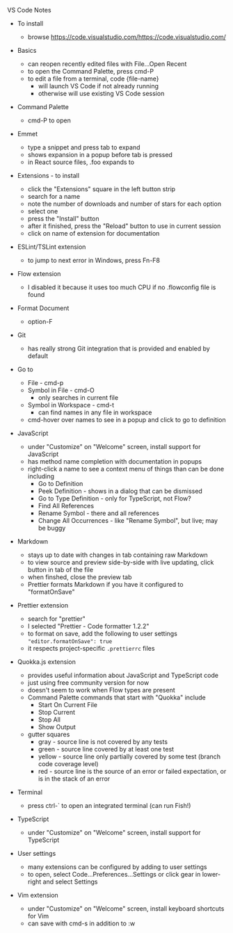 VS Code Notes

* To install

  * browse https://code.visualstudio.com/https://code.visualstudio.com/

* Basics

  * can reopen recently edited files with File...Open Recent
  * to open the Command Palette, press cmd-P
  * to edit a file from a terminal, code {file-name}
    * will launch VS Code if not already running
    * otherwise will use existing VS Code session

* Command Palette

  * cmd-P to open

* Emmet

  * type a snippet and press tab to expand
  * shows expansion in a popup before tab is pressed
  * in React source files, .foo expands to <div className="foo"></div>

* Extensions - to install

  * click the "Extensions" square in the left button strip
  * search for a name
  * note the number of downloads and number of stars for each option
  * select one
  * press the "Install" button
  * after it finished, press the "Reload" button
    to use in current session
  * click on name of extension for documentation

* ESLint/TSLint extension

  * to jump to next error in Windows, press Fn-F8

* Flow extension

  * I disabled it because it uses too much CPU if no .flowconfig file is found

* Format Document

  * option-F

* Git

  * has really strong Git integration that is provided and enabled by default

* Go to

  * File - cmd-p
  * Symbol in File - cmd-O
    * only searches in current file
  * Symbol in Workspace - cmd-t
    * can find names in any file in workspace
  * cmd-hover over names to see in a popup
    and click to go to definition

* JavaScript

  * under "Customize" on "Welcome" screen, install support for JavaScript
  * has method name completion with documentation in popups
  * right-click a name to see a context menu of things than can be done including
    * Go to Definition
    * Peek Definition - shows in a dialog that can be dismissed
    * Go to Type Definition - only for TypeScript, not Flow?
    * Find All References
    * Rename Symbol - there and all references
    * Change All Occurrences - like "Rename Symbol", but live; may be buggy

* Markdown

  * stays up to date with changes in tab containing raw Markdown
  * to view source and preview side-by-side with live updating,
    click button in tab of the file
  * when finshed, close the preview tab
  * Prettier formats Markdown if you have it configured to "formatOnSave"

* Prettier extension

  * search for "prettier"
  * I selected "Prettier - Code formatter 1.2.2"
  * to format on save, add the following to user settings
    `"editor.formatOnSave": true`
  * it respects project-specific `.prettierrc` files

* Quokka.js extension

  * provides useful information about JavaScript and TypeScript code
  * just using free community version for now
  * doesn't seem to work when Flow types are present
  * Command Palette commands that start with "Quokka" include
    * Start On Current File
    * Stop Current
    * Stop All
    * Show Output
  * gutter squares
    * gray - source line is not covered by any tests
    * green - source line covered by at least one test
    * yellow - source line only partially covered by some test
      (branch code coverage level)
    * red - source line is the source of an error or failed expectation,
      or is in the stack of an error

* Terminal

  * press ctrl-` to open an integrated terminal (can run Fish!)

* TypeScript

  * under "Customize" on "Welcome" screen, install support for TypeScript

* User settings

  * many extensions can be configured by adding to user settings
  * to open, select Code...Preferences...Settings
    or click gear in lower-right and select Settings

* Vim extension

  * under "Customize" on "Welcome" screen, install keyboard shortcuts for Vim
  * can save with cmd-s in addition to :w
